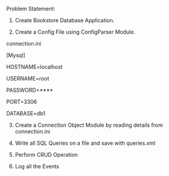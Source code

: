 Problem Statement:

1. Create Bookstore Database Application.

2. Create a Config File using ConfigParser Module.

connection.ini

[Mysql]

HOSTNAME=localhost

USERNAME=root

PASSWORD=****

PORT=3306

DATABASE=db1


3. Create a Connection Object Module by reading details from connection.ini

4. Write all SQL Queries on a file and save with queries.xml

5. Perform CRUD Operation

6. Log all the Events
